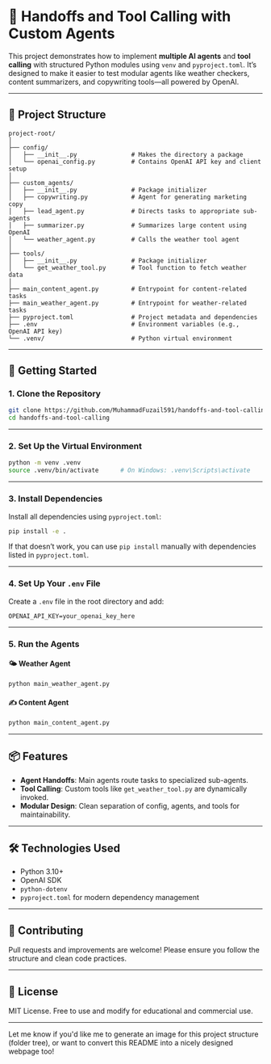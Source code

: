 
# 🧠 Handoffs and Tool Calling with Custom Agents

This project demonstrates how to implement **multiple AI agents** and **tool calling** with structured Python modules using `venv` and `pyproject.toml`. It’s designed to make it easier to test modular agents like weather checkers, content summarizers, and copywriting tools—all powered by OpenAI.

---

## 📁 Project Structure

```
project-root/
│
├── config/
│   ├── __init__.py               # Makes the directory a package
│   └── openai_config.py          # Contains OpenAI API key and client setup
│
├── custom_agents/
│   ├── __init__.py               # Package initializer
│   ├── copywriting.py            # Agent for generating marketing copy
│   ├── lead_agent.py             # Directs tasks to appropriate sub-agents
│   ├── summarizer.py             # Summarizes large content using OpenAI
│   └── weather_agent.py          # Calls the weather tool agent
│
├── tools/
│   ├── __init__.py               # Package initializer
│   └── get_weather_tool.py       # Tool function to fetch weather data
│
├── main_content_agent.py         # Entrypoint for content-related tasks
├── main_weather_agent.py         # Entrypoint for weather-related tasks
├── pyproject.toml                # Project metadata and dependencies
├── .env                          # Environment variables (e.g., OpenAI API key)
└── .venv/                        # Python virtual environment
```

---

## 🚀 Getting Started

### 1. Clone the Repository

```bash
git clone https://github.com/MuhammadFuzail591/handoffs-and-tool-calling.git
cd handoffs-and-tool-calling
```

---

### 2. Set Up the Virtual Environment

```bash
python -m venv .venv
source .venv/bin/activate      # On Windows: .venv\Scripts\activate
```

---

### 3. Install Dependencies

Install all dependencies using `pyproject.toml`:

```bash
pip install -e .
```

If that doesn’t work, you can use `pip install` manually with dependencies listed in `pyproject.toml`.

---

### 4. Set Up Your `.env` File

Create a `.env` file in the root directory and add:

```
OPENAI_API_KEY=your_openai_key_here
```

---

### 5. Run the Agents

#### 🌤 Weather Agent

```bash
python main_weather_agent.py
```

#### ✍️ Content Agent

```bash
python main_content_agent.py
```

---

## 📦 Features

* **Agent Handoffs**: Main agents route tasks to specialized sub-agents.
* **Tool Calling**: Custom tools like `get_weather_tool.py` are dynamically invoked.
* **Modular Design**: Clean separation of config, agents, and tools for maintainability.

---

## 🛠 Technologies Used

* Python 3.10+
* OpenAI SDK
* `python-dotenv`
* `pyproject.toml` for modern dependency management

---

## 🤝 Contributing

Pull requests and improvements are welcome! Please ensure you follow the structure and clean code practices.

---

## 📄 License

MIT License. Free to use and modify for educational and commercial use.

---

Let me know if you'd like me to generate an image for this project structure (folder tree), or want to convert this README into a nicely designed webpage too!
